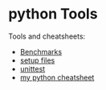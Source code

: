 # python Tools

Tools and cheatsheets:

- [Benchmarks](benchmark)
- [setup files](setup)
- [unittest](unittest)
- [my python cheatsheet](python.txt)
